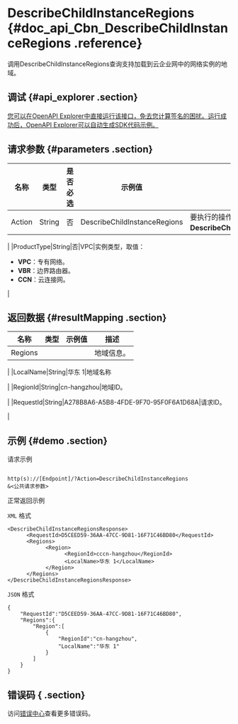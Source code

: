 # DescribeChildInstanceRegions {#doc_api_Cbn_DescribeChildInstanceRegions .reference}

调用DescribeChildInstanceRegions查询支持加载到云企业网中的网络实例的地域。

## 调试 {#api_explorer .section}

[您可以在OpenAPI Explorer中直接运行该接口，免去您计算签名的困扰。运行成功后，OpenAPI Explorer可以自动生成SDK代码示例。](https://api.aliyun.com/#product=Cbn&api=DescribeChildInstanceRegions&type=RPC&version=2017-09-12)

## 请求参数 {#parameters .section}

|名称|类型|是否必选|示例值|描述|
|--|--|----|---|--|
|Action|String|否|DescribeChildInstanceRegions|要执行的操作，取值：**DescribeChildInstanceRegions**。

 |
|ProductType|String|否|VPC|实例类型，取值：

 -   **VPC**：专有网络。
-   **VBR**：边界路由器。
-   **CCN**：云连接网。

 |

## 返回数据 {#resultMapping .section}

|名称|类型|示例值|描述|
|--|--|---|--|
|Regions| | |地域信息。

 |
|LocalName|String|华东 1|地域名称

 |
|RegionId|String|cn-hangzhou|地域ID。

 |
|RequestId|String|A278B8A6-A5B8-4FDE-9F70-95F0F6A1D68A|请求ID。

 |

## 示例 {#demo .section}

请求示例

``` {#request_demo}

http(s)://[Endpoint]/?Action=DescribeChildInstanceRegions
&<公共请求参数>

```

正常返回示例

`XML` 格式

``` {#xml_return_success_demo}
<DescribeChildInstanceRegionsResponse>
	  <RequestId>D5CEED59-36AA-47CC-9D81-16F71C46BD80</RequestId>
	  <Regions>
		    <Region>
			      <RegionId>cccn-hangzhou</RegionId>
			      <LocalName>华东 1</LocalName>
		    </Region>
	  </Regions>
</DescribeChildInstanceRegionsResponse>
```

`JSON` 格式

``` {#json_return_success_demo}
{
	"RequestId":"D5CEED59-36AA-47CC-9D81-16F71C46BD80",
	"Regions":{
		"Region":[
			{
				"RegionId":"cn-hangzhou",
				"LocalName":"华东 1"
			}
		]
	}
}
```

## 错误码 { .section}

访问[错误中心](https://error-center.aliyun.com/status/product/Cbn)查看更多错误码。

